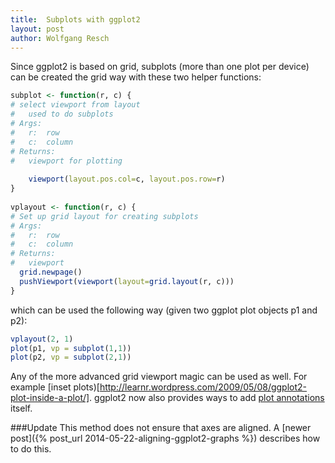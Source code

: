 ```yaml
---
title:  Subplots with ggplot2
layout: post
author: Wolfgang Resch
---
```


Since ggplot2 is based on grid, subplots (more than one plot per
device) can be created the grid way with these two helper functions:

```r
subplot <- function(r, c) {
# select viewport from layout
#   used to do subplots
# Args:
#   r:  row
#   c:  column
# Returns:
#   viewport for plotting
 
    viewport(layout.pos.col=c, layout.pos.row=r)
}
 
vplayout <- function(r, c) {
# Set up grid layout for creating subplots
# Args:
#   r:  row
#   c:  column
# Returns:
#   viewport
  grid.newpage()
  pushViewport(viewport(layout=grid.layout(r, c)))
}
```

which can be used the following way (given two ggplot plot objects p1
and p2):

```r
vplayout(2, 1)
plot(p1, vp = subplot(1,1))
plot(p2, vp = subplot(2,1))
```

Any of the more advanced grid viewport magic can be used as well.  For
example [inset
plots)[http://learnr.wordpress.com/2009/05/08/ggplot2-plot-inside-a-plot/].
ggplot2 now also provides ways to add [plot
annotations](https://github.com/hadley/ggplot2/wiki/Mixing-ggplot2-graphs-with-other-graphical-output)
itself.

###Update
This method does not ensure that axes are aligned.  A [newer post]({% post_url 2014-05-22-aligning-ggplot2-graphs %})
describes how to do this.
